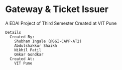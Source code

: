 # Gateway & Ticket Issuer

A EDAI Project of Third Semester Created at VIT Pune

```
Details
  Created By:
    Shubham Ingale (@SGI-CAPP-AT2)
    Abdulshakkur Shaikh
    Nikhil Patil
    Omkar Gondkar
  Created At:
    VIT Pune
```
